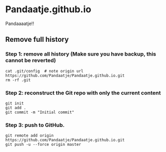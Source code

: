# Pandaatje.github.io

Pandaaaatje!!

## Remove full history

### Step 1: remove all history (Make sure you have backup, this cannot be reverted)
```
cat .git/config  # note origin url https://github.com/Pandaatje/Pandaatje.github.io.git
rm -rf .git
```

### Step 2: reconstruct the Git repo with only the current content
```
git init
git add .
git commit -m "Initial commit"
```
### Step 3: push to GitHub.
```
git remote add origin https://github.com/Pandaatje/Pandaatje.github.io.git
git push -u --force origin master
```
